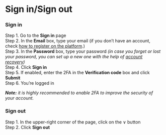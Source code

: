 # Sign in/Sign out

### Sign in <a id="sign-in"></a>

Step 1. Go to the **Sign in** page  
Step 2. In the **Email** box, type your email \(if you don’t have an account, check [how to register on the platform](https://cryptofund.software/resources/product-guide/end-users/user-account/registration/).\)  
Step 3. In the **Password** box, type your password _\(in case you forget or lost your password, you can set up a new one with the help of_ [_account recovery_](https://cryptofund.software/resources/product-guide/end-users/account-recovery/)_\)_  
Step 4. Click **Sign in**  
Step 5. If enabled, enter the 2FA in the **Verification code** box and click **Submit**  
Step 6. You’re logged in

_**Note:** it is highly recommended to enable 2FA to improve the security of your account._

### Sign out <a id="sign-out"></a>

Step 1. In the upper-right corner of the page, click on the ∨ button  
Step 2. Click **Sign out**

